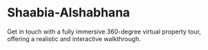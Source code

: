 # Shaabia-Alshabhana
Get in touch with a fully immersive 360-degree virtual property tour, offering a realistic and interactive walkthrough. 

